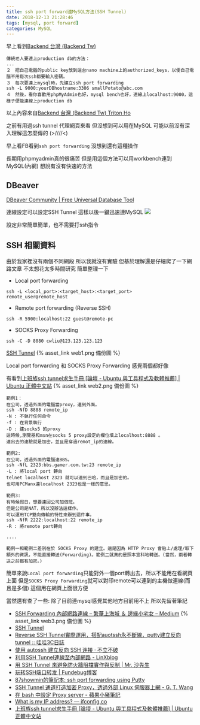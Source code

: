 ```yaml
---
title: ssh port forward連MySQL方法(SSH Tunnel)
date: 2018-12-13 21:28:46
tags: [mysql, port forward]
categories: MySQL
---
```


早上看到[Backend 台灣 (Backend Tw)](https://www.facebook.com/groups/616369245163622/permalink/1498950796905458/)
```
傳統老人要連上production db的方法：
...
２　把自己電腦的public key放到這台nano machine上的authorized_keys，以便自己電腦不用每次ssh都要輸入密碼。
３　每次要連上mysql時，先建立ssh port forwarding
ssh -L 9000:yourDBhostname:3306 smallPotato@abc.com
４　然後，看你喜歡用phpMyAdmin也好，mysql bench也好，連線上localhost:9000，這樣子便能連線上production db
```
以上內容來自[Backend 台灣 (Backend Tw) Triton Ho](https://www.facebook.com/groups/616369245163622/permalink/1498950796905458/)

之前有用過ssh tunnel 代理網頁來看
但沒想到可以用在MySQL
可能以前沒有深入理解這怎麼傳的 (>////<)

<!--more-->

早上看FB看到`ssh port forwarding`
沒想到還有這種操作

長期用phpmyadmin真的很痛苦
但是用這個方法可以用workbench連到MySQL(內網)
想說有沒有快速的方法

## DBeaver
[DBeaver Community | Free Universal Database Tool](https://dbeaver.io/)

連線設定可以設定SSH Tunnel
這樣以後一鍵迅速連MySQL
![](https://dbeaver.com/wp-content/uploads/2018/09/redis-connection-ssh.png)

設定非常簡單簡單，也不需要打ssh指令


## SSH 相關資料

由於我家裡沒有兩個不同網段
所以我就沒有實驗
但基於理解還是仔細爬了一下網路文章
不太想花太多時間研究
簡單整理一下

* Local port forwarding
```
ssh -L <local_port>:<target_host>:<target_port> remote_user@remote_host
```
* Remote port forwarding (Reverse SSH)
```
ssh -R 5900:localhost:22 guest@remote-pc
```
* SOCKS Proxy Forwarding
```
ssh -C -D 8080 cwliu@123.123.123.123
```

[SSH Tunnel](http://blog.codylab.com/ssh-port-forwarding/)
{% asset_link web1.png 備份圖 %}

Local port forwarding 和 SOCKS Proxy Forwarding
感覺兩個都好像

有看到[上班族ssh tunnel求生手冊 [論壇 - Ubuntu 與工具程式及軟體推薦] | Ubuntu 正體中文站](https://www.ubuntu-tw.org/modules/newbb/viewtopic.php?viewmode=compact&topic_id=17538)
{% asset_link web2.png 備份圖 %}
```
範例1：
在公司，透過外面的電腦當proxy，連到外面。
ssh -NfD 8888 remote_ip
-N : 不執行任何命令
-f : 在背景執行
-D : 建socks5 的proxy
這時候,瀏覽器和msn在socks 5 proxy設定的欄位填上localhost:8888 。
連出去的連驗就是加密，並且是穿過remot_ip的連線。

範例2:
在公司，透過外面的電腦連BBS。
ssh -NfL 2323:bbs.gamer.com.tw:23 remote_ip
-L : 將local port 轉向
telnet localhost 2323 就可以連到巴哈，而且是加密的。
也可用PCManx連localhost 2323也是一樣的意思。

範例3:
有時候假日，想要連回公司加個班。
但是公司是NAT，所以沒辦法這樣作。
可以運用TCP雙向傳輸的特性來辦到這件事。
ssh -NfR 2222:localhost:22 remote_ip
-R : 將remote port轉向 

....

範例一和範例二差別在於 SOCKS Proxy 的建立。這是因為 HTTP Proxy 會貼上/處理/取下額外的資訊，不能直接轉送(Forwarding)。範例二就真的是照本宣科地轉送。(當然，兩者轉送之前都有加密。)
```

簡單來說`Local port forwarding`只能對外一個port轉出去，所以不能用在看網頁上面
但是`SOCKS Proxy Forwarding`就可以對印remote可以連到的主機做連線(而且是多個)
這個用在網頁上面很方便


當然還有查了一些:
除了目前連mysql感覺其他地方目前用不上
所以先留著筆記


* [SSH Forwarding 內部網路連線 – 繁華上海城 ＆ 邊緣小宅女 – Medium](https://medium.com/@achilles1452/ssh-forwarding-%E5%85%A7%E9%83%A8%E7%B6%B2%E8%B7%AF%E9%80%A3%E7%B7%9A-b79c13e2cdc8?fbclid=IwAR0HpLQ4tZhi5gEOZ37Ii-lS68_1_6ysL3nam7Aimaig1LeOwx1ciljZ9iY)
{% asset_link web3.png 備份圖 %}
* [SSH Tunnel](http://blog.codylab.com/ssh-port-forwarding/)
* [Reverse SSH Tunnel實際運用，搭配auotssh永不斷線，putty建立反向tunnel :: 哇哇3C日誌](https://ez3c.tw/2043)
* [使用 autossh 建立反向 SSH 连接 · 不立不破](https://blog.windrunner.me/sa/reverse-ssh.html)
* [利用SSH Tunnel連線至內部網路 - LinXblog](https://gwokae.mewggle.com/wordpress/2010/08/%E5%88%A9%E7%94%A8ssh-tunnel%E9%80%A3%E7%B7%9A%E8%87%B3%E5%85%A7%E9%83%A8%E7%B6%B2%E8%B7%AF/)
* [用 SSH Tunnel 來避免防火牆阻擋實作與反制 | Mr. 沙先生](https://shazi.info/%E7%94%A8-ssh-tunnel-%E4%BE%86%E9%81%BF%E5%85%8D%E9%98%B2%E7%81%AB%E7%89%86%E9%98%BB%E6%93%8B%E5%AF%A6%E4%BD%9C%E8%88%87%E5%8F%8D%E5%88%B6/)
* [玩转SSH端口转发 | Fundebug博客](https://blog.fundebug.com/2017/04/24/ssh-port-forwarding/)
* [87showmin的筆記本: ssh port forwarding using Putty](http://87showmin.blogspot.com/2012/06/ssh-port-forwarding-using-putty.html)
* [SSH Tunnel 通道打造加密 Proxy，透過外部 Linux 伺服器上網 - G. T. Wang](https://blog.gtwang.org/linux/ssh-tunnel-socks-proxy-forwarding-tutorial/)
* [在 bash 中設定 Proxy server - 蘋果小豬筆記](http://applezulab.netdpi.net/02-linux-xi-tong-cao-zuo/set-proxy-server-in-bash)
* [What is my IP address? — ifconfig.co](https://ifconfig.co/)
* [上班族ssh tunnel求生手冊 [論壇 - Ubuntu 與工具程式及軟體推薦] | Ubuntu 正體中文站](https://www.ubuntu-tw.org/modules/newbb/viewtopic.php?viewmode=compact&topic_id=17538)